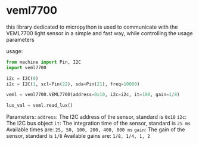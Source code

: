 # veml7700
this library dedicated to micropython is used to communicate with  the VEML7700 light sensor
in a simple and fast way, while controlling the usage parameters

usage: 
```python
from machine import Pin, I2C
import veml7700

i2c = I2C(0)
i2c = I2C(1, scl=Pin(22), sda=Pin(21), freq=10000)

veml = veml7700.VEML7700(address=0x10, i2c=i2c, it=100, gain=1/8)

lux_val = veml.read_lux()
```

Parameters:
`address`: The I2C address of the sensor, standard is `0x10`
`i2c`: The I2C bus object
`it`: The integration time of the sensor, standard is `25 ms`
Available times are: `25, 50, 100, 200, 400, 800 ms`
`gain`: The gain of the sensor, standard is `1/8`
Available gains are: `1/8, 1/4, 1, 2`

